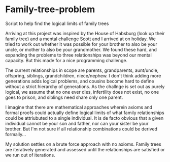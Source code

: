 # Family-tree-problem
Script to help find the logical limits of family trees

Arriving at this project was inspired by the House of Habsburg (look up their family tree) and a mental challenge Scott and I arrived at on holiday. We tried to work out whether it was possible for your brother to also be your uncle, or mother to also be your grandmother. We found these hard, and expanding the problems to three relationships was beyond our mental capacity. But this made for a nice programming challenge. 

The current relationships in scope are parents, grandparents, aunt/uncle, offspring, siblings, grandchildren, niece/nephew. 
I don't think adding more generations adds logical problems, and cousins become hard to define without a strict hierarchy of generations.
As the challnge is set out as purely logical, we assume that no one ever dies, infertility does not exist, no one goes to prison, and siblings need share only one parent. 

I imagine that there are mathematical approaches wherein axioms and formal proofs could actually define logical limits of what family relationships could be attriubuted to a single individual. It is de facto obvious that a given individual cannot be your son and father, nor can your sister be your brother. But I'm not sure if all relationship combinations could be derived formally...

My solution settles on a brute force approach with no axioms. Family trees are iteratively generated and assessed until the relationships are satisfied or we run out of iterations. 
